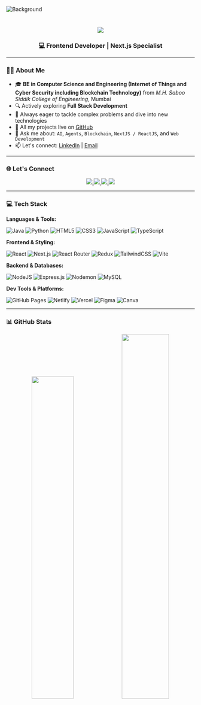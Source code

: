 ![Background](https://github.com/user-attachments/assets/fdc7e7d8-ea92-4f9b-a9c2-194210e3351e)

<h1 align="center">
  <img src="https://readme-typing-svg.herokuapp.com?font=Righteous&size=35&center=true&vCenter=true&width=500&height=70&duration=4000&lines=Hi+There!+👋;+I'm+Humayun+Khan!;" />
</h1>

<h3 align="center">💻 Frontend Developer | Next.js Specialist</h3>

---

### 👨‍🎓 About Me

- 🎓 **BE in Computer Science and Engineering (Internet of Things and Cyber Security including Blockchain Technology)** from *M.H. Saboo Siddik College of Engineering*, Mumbai  
- 🔍 Actively exploring **Full Stack Development**  
- 🧠 Always eager to tackle complex problems and dive into new technologies  
- 📂 All my projects live on [GitHub](https://github.com/HumayunK01)  
- 💬 Ask me about: `AI`, `Agents`, `Blockchain`, `NextJS / ReactJS`, and `Web Development`  
- 📫 Let's connect: [LinkedIn](https://www.linkedin.com/in/devhumayun/) | [Email](mailto:humayunk.pvt@gmail.com)

---

### 🌐 Let's Connect

<p align="center">
  <a href="https://www.linkedin.com/in/devhumayun/" target="_blank">
    <img src="https://img.shields.io/badge/LinkedIn-%230077B5.svg?logo=linkedin&logoColor=white" />
  </a>
  <a href="mailto:humayunk.pvt@gmail.com" target="_blank">
    <img src="https://img.shields.io/badge/Gmail-D14836?logo=gmail&logoColor=white" />
  </a>
  <a href="https://github.com/HumayunK01" target="_blank">
    <img src="https://img.shields.io/badge/GitHub-181717?logo=github&logoColor=white" />
  </a>
  <a href="https://www.hackerrank.com/humayunk_pvt" target="_blank">
    <img src="https://img.shields.io/badge/Hackerrank-2EC866?logo=hackerrank&logoColor=white" />
  </a>
</p>

---

### 💻 Tech Stack

**Languages & Tools:**

![Java](https://img.shields.io/badge/java-%23ED8B00.svg?style=for-the-badge&logo=openjdk&logoColor=white)
![Python](https://img.shields.io/badge/python-3670A0?style=for-the-badge&logo=python&logoColor=ffdd54)
![HTML5](https://img.shields.io/badge/html5-%23E34F26.svg?style=for-the-badge&logo=html5&logoColor=white)
![CSS3](https://img.shields.io/badge/css3-%231572B6.svg?style=for-the-badge&logo=css3&logoColor=white)
![JavaScript](https://img.shields.io/badge/javascript-%23323330.svg?style=for-the-badge&logo=javascript&logoColor=%23F7DF1E)
![TypeScript](https://img.shields.io/badge/typescript-%23007ACC.svg?style=for-the-badge&logo=typescript&logoColor=white)

**Frontend & Styling:**

![React](https://img.shields.io/badge/react-%2320232a.svg?style=for-the-badge&logo=react&logoColor=%2361DAFB)
![Next.js](https://img.shields.io/badge/next.js-%23000000.svg?style=for-the-badge&logo=next.js&logoColor=white)
![React Router](https://img.shields.io/badge/React_Router-CA4245?style=for-the-badge&logo=react-router&logoColor=white)
![Redux](https://img.shields.io/badge/redux-%23593d88.svg?style=for-the-badge&logo=redux&logoColor=white)
![TailwindCSS](https://img.shields.io/badge/tailwindcss-%2338B2AC.svg?style=for-the-badge&logo=tailwind-css&logoColor=white)
![Vite](https://img.shields.io/badge/vite-%23646CFF.svg?style=for-the-badge&logo=vite&logoColor=white)

**Backend & Databases:**

![NodeJS](https://img.shields.io/badge/node.js-6DA55F?style=for-the-badge&logo=node.js&logoColor=white)
![Express.js](https://img.shields.io/badge/express.js-%23404d59.svg?style=for-the-badge&logo=express&logoColor=%2361DAFB)
![Nodemon](https://img.shields.io/badge/NODEMON-%23323330.svg?style=for-the-badge&logo=nodemon&logoColor=%BBDEAD)
![MySQL](https://img.shields.io/badge/mysql-%2300f.svg?style=for-the-badge&logo=mysql&logoColor=white)

**Dev Tools & Platforms:**

![GitHub Pages](https://img.shields.io/badge/github%20pages-121013?style=for-the-badge&logo=github&logoColor=white)
![Netlify](https://img.shields.io/badge/netlify-%23000000.svg?style=for-the-badge&logo=netlify&logoColor=#00C7B7)
![Vercel](https://img.shields.io/badge/vercel-%23000000.svg?style=for-the-badge&logo=vercel&logoColor=white)
![Figma](https://img.shields.io/badge/figma-%23F24E1E.svg?style=for-the-badge&logo=figma&logoColor=white)
![Canva](https://img.shields.io/badge/canva-%2300C4CC.svg?style=for-the-badge&logo=canva&logoColor=white)

---

### 📊 GitHub Stats

<div align="center">
  <img width="47%" src="https://github-readme-stats.vercel.app/api?username=HumayunK01&theme=react&show_icons=true&hide_title=false&count_private=true" />
  <img width="50%" src="https://github-readme-streak-stats-taupe-tau.vercel.app?user=HumayunK01&theme=react" />
</div>
